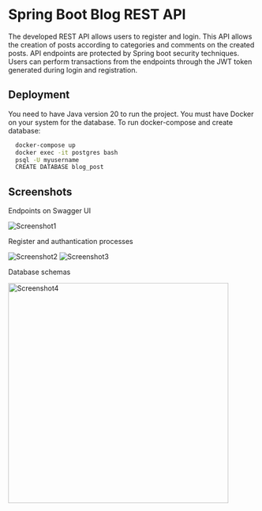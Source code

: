# Spring Boot Blog REST API

The developed REST API allows users to register and login. This API allows the creation of posts according to categories and comments on the created posts.
API endpoints are protected by Spring boot security techniques. Users can perform transactions from the endpoints through the JWT token generated during login and registration.


## Deployment

You need to have Java version 20 to run the project. You must have Docker on your system for the database. To run docker-compose and create database: 
```bash
  docker-compose up
  docker exec -it postgres bash
  psql -U myusername
  CREATE DATABASE blog_post
```


## Screenshots

Endpoints on Swagger UI

![Screenshot1](https://user-images.githubusercontent.com/77511870/229730865-8a282804-a3e2-42af-8978-6d09ac65c3a9.png)

Register and authantication processes

![Screenshot2](https://user-images.githubusercontent.com/77511870/229730920-a8d1dcfc-7f65-4aab-b06d-6f5c1a2efcf4.png)
![Screenshot3](https://user-images.githubusercontent.com/77511870/229730960-c7e6b366-f171-458c-a03f-934faba89f12.png)

Database schemas

<img width="446" alt="Screenshot4" src="https://user-images.githubusercontent.com/77511870/229731015-a98ac082-ad57-4908-a90f-e2fe072b3f73.png">
